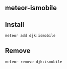 ## meteor-ismobile

## Install
```
meteor add djk:ismobile
```

## Remove
```
meteor remove djk:ismobile
```
